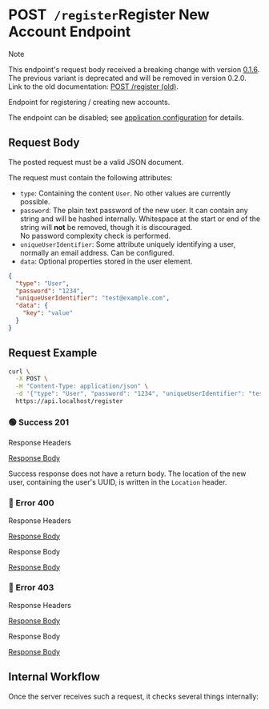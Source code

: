 # <span class="title-url"><span class="method-post">POST</span>` /register`</span><span class="title-human">Register New Account Endpoint</span>

<!-- panels:start -->
<!-- div:left-panel -->

> [!NOTE]
> This endpoint's request body received a breaking change with version [0.1.6](https://github.com/ember-nexus/api/releases/tag/0.1.6).
> The previous variant is deprecated and will be removed in version 0.2.0.
> Link to the old documentation: [POST /register (old)](/api-endpoints/user/post-register-old.md).

Endpoint for registering / creating new accounts.

The endpoint can be disabled; see
[application configuration](/getting-started/configuration?id=application-configuration) for details.

## Request Body

The posted request must be a valid JSON document.

The request must contain the following attributes:

- `type`: Containing the content `User`. No other values are currently possible.
- `password`: The plain text password of the new user. It can contain any string and will be hashed internally.
  Whitespace at the start or end of the string will **not** be removed, though it is discouraged.  
  No password complexity check is performed.
- `uniqueUserIdentifier`: Some attribute uniquely identifying a user, normally an email address. Can be configured.
- `data`: Optional properties stored in the user element.

```json
{
  "type": "User",
  "password": "1234",
  "uniqueUserIdentifier": "test@example.com",
  "data": {
    "key": "value"
  }
}
```

## Request Example

```bash
curl \
  -X POST \
  -H "Content-Type: application/json" \
  -d '{"type": "User", "password": "1234", "uniqueUserIdentifier": "test@example.com"}' \
  https://api.localhost/register
```

<!-- tabs:start -->

### **🟢 Success 201**

<div class="code-title auto-refresh">Response Headers</div>

[Response Body](./post-register/201-response-header.txt ':include :type=code')

Success response does not have a return body. The location of the new user, containing the user's UUID, is written in
the `Location` header.

### **🔴 Error 400**

<div class="code-title auto-refresh">Response Headers</div>

[Response Body](./post-register/400-response-header.txt ':include :type=code')

<div class="code-title auto-refresh">Response Body</div>

[Response Body](./post-register/400-response-body.json ':include :type=code problem+json')

### **🔴 Error 403**

<div class="code-title auto-refresh">Response Headers</div>

[Response Body](./post-register/403-response-header.txt ':include :type=code')

<div class="code-title auto-refresh">Response Body</div>

[Response Body](./post-register/403-response-body.json ':include :type=code problem+json')

<!-- tabs:end -->

<!-- div:right-panel -->

## Internal Workflow

Once the server receives such a request, it checks several things internally:

<div id="graph-container-1" class="graph-container" style="height:1200px"></div>

<!-- panels:end -->

<script>
G6.registerEdge('polyline-edge', {
  draw(cfg, group) {
    const { startPoint, endPoint } = cfg;
    const hgap = Math.abs(endPoint.x - startPoint.x);

    const path = [
      ['M', startPoint.x, startPoint.y],
      [
        'C',
        startPoint.x + hgap / 4,
        startPoint.y,
        endPoint.x - hgap / 2,
        endPoint.y,
        endPoint.x,
        endPoint.y,
      ],
    ];
    const shape = group.addShape('path', {
      attrs: {
        stroke: '#AAB7C4',
        path,
      },
      name: 'path-shape',
    });
    const midPoint = {
      x: (startPoint.x + endPoint.x) / 2,
      y: (startPoint.y + endPoint.y) / 2,
    };
    const label = group.addShape('text', {
      attrs: {
        text: cfg.label + '###########',
        x: midPoint.x,
        y: midPoint.y,
        textAlign: 'center',
        textBaseline: 'middle',
        fill: '#000',
        fontSize: 14,
      },
      name: 'label-shape',
    });
    return shape;
  },
});
renderWorkflow(document.getElementById('graph-container-1'), {
  nodes: [
    { id: 'init', ...workflowStart, label: 'server receives POST-request' },
    { id: 'checkEndpointEnabled', ...workflowDecision, label: 'is endpoint enabled?' },
    { id: 'checkPassword', ...workflowDecision, label: 'is password given?' },
    { id: 'checkType', ...workflowDecision, label: 'is type given?' },
    { id: 'checkTypeContent', ...workflowDecision, label: 'is type equal to "User"?' },
    { id: 'checkIdentifier', ...workflowDecision, label: "is uniqueUserIdentifier given?" },
    { id: 'checkIdentifierUnique', ...workflowDecision, label: 'is identifier unique?' },
    { id: 'createUser', ...workflowStep, label: "create user" },
    { id: 'error400', ...workflowEndError, label: "return 400" },
    { id: 'error403', ...workflowEndError, label: 'return 403' },
    { id: 'success201', ...workflowEndSuccess , label: "return 201"},
  ],
  edges: [
    { source: 'init', target: 'checkEndpointEnabled', label: '' },
    { source: 'checkEndpointEnabled', target: 'checkPassword', label: 'yes' },
    { source: 'checkEndpointEnabled', target: 'error403', label: 'no' },
    { source: 'checkPassword', target: 'checkType', label: 'yes' },
    { source: 'checkPassword', target: 'error400', label: 'no' },
    { source: 'checkType', target: 'checkTypeContent', label: 'yes' },
    { source: 'checkType', target: 'error400', label: 'no' },
    { source: 'checkTypeContent', target: 'checkIdentifier', label: 'yes' },
    { source: 'checkTypeContent', target: 'error400', label: 'no' },
    { source: 'checkIdentifier', target: 'checkIdentifierUnique', label: 'yes' },
    { source: 'checkIdentifier', target: 'error400', label: 'no' },
    { source: 'checkIdentifierUnique', target: 'createUser', label: 'yes' },
    { source: 'checkIdentifierUnique', target: 'error400', label: 'no' },
    { source: 'createUser', target: 'success201', label: '' },
  ],
}, 'TB');
</script>
